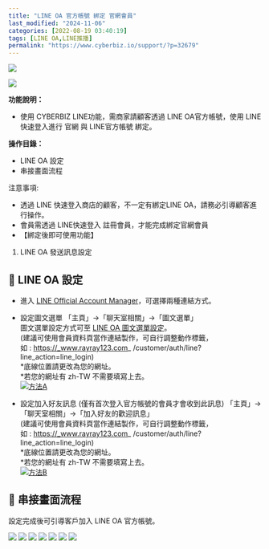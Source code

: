 ```yaml
---
title: "LINE OA 官方帳號 綁定 官網會員"
last_modified: "2024-11-06"
categories: [2022-08-19 03:40:19]
tags: [LINE OA,LINE推播]
permalink: "https://www.cyberbiz.io/support/?p=32679"
---
```


![](https://www.cyberbiz.io/support/wp-content/uploads/適用站別.png)

[![](https://www.cyberbiz.io/support/wp-content/uploads/台灣站.png)](https://www.cyberbiz.io/support/?page_id=2490)

**功能說明：**  

* 使用 CYBERBIZ LINE功能，需商家請顧客透過 LINE OA官方帳號，使用 LINE 快速登入進行 官網 與 LINE官方帳號 綁定。

**操作目錄：**

* LINE OA 設定
* 串接畫面流程

注意事項:  

* 透過 LINE 快速登入商店的顧客，不一定有綁定LINE OA，請務必引導顧客進行操作。
* 會員需透過 LINE快速登入 註冊會員，才能完成綁定官網會員
* 【綁定後即可使用功能】 
1. LINE OA 發送訊息設定



## 📌 LINE OA 設定



* 進入 [LINE Official Account Manager](https://manager.line.biz/)，可選擇兩種連結方式。  


* 設定圖文選單 「主頁」→「聊天室相關」→「圖文選單」  
圖文選單設定方式可至 [LINE OA 圖文選單設定](https://www.cyberbiz.io/support/?p=855)。  
(建議可使用會員資料頁當作連結製作，可自行調整動作標籤，  
如 : https://_www.rayray123.com_ /customer/auth/line?line_action=line_login)  
*底線位置請更改為您的網址。  
*若您的網址有 zh-TW 不需要填寫上去。  
[![方法A](https://www.cyberbiz.io/support/wp-content/uploads/LINE-OA-官方帳號-綁定-官網會員01.png)](https://www.cyberbiz.io/support/wp-content/uploads/LINE-OA-官方帳號-綁定-官網會員01.png)



* 設定加入好友訊息 (僅有首次登入官方帳號的會員才會收到此訊息) 「主頁」→「聊天室相關」→「加入好友的歡迎訊息」  
(建議可使用會員資料頁當作連結製作，可自行調整動作標籤，  
如 : https://_www.rayray123.com_ /customer/auth/line?line_action=line_login)  
*底線位置請更改為您的網址。  
*若您的網址有 zh-TW 不需要填寫上去。  
[![方法B](https://www.cyberbiz.io/support/wp-content/uploads/LINE-OA-官方帳號-綁定-官網會員02.png)](https://www.cyberbiz.io/support/wp-content/uploads/LINE-OA-官方帳號-綁定-官網會員02.png)



## 📌 串接畫面流程

設定完成後可引導客戶加入 LINE OA 官方帳號。

![](https://www.cyberbiz.io/support/wp-content/uploads/LINE-OA-官方帳號-綁定-官網會員03-477x1024.png) ![](https://www.cyberbiz.io/support/wp-content/uploads/LINE-OA-官方帳號-綁定-官網會員04-477x1024.png)
![](https://www.cyberbiz.io/support/wp-content/uploads/LINE-OA-官方帳號-綁定-官網會員05.png) ![](https://www.cyberbiz.io/support/wp-content/uploads/LINE-OA-官方帳號-綁定-官網會員06.png) ![](https://www.cyberbiz.io/support/wp-content/uploads/LINE-OA-官方帳號-綁定-官網會員07-477x1024.png)
![](https://www.cyberbiz.io/support/wp-content/uploads/LINE-OA-官方帳號-綁定-官網會員08.png) ![](https://www.cyberbiz.io/support/wp-content/uploads/LINE-OA-官方帳號-綁定-官網會員09-140x300.png)

